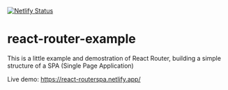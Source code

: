 [![Netlify Status](https://api.netlify.com/api/v1/badges/ea911716-c9ba-44a6-b931-b4d7cd93a3fc/deploy-status)](https://app.netlify.com/sites/react-routerspa/deploys)

# react-router-example
This is a little example and demostration of React Router, building a simple structure of a SPA (Single Page Application)

Live demo: https://react-routerspa.netlify.app/
